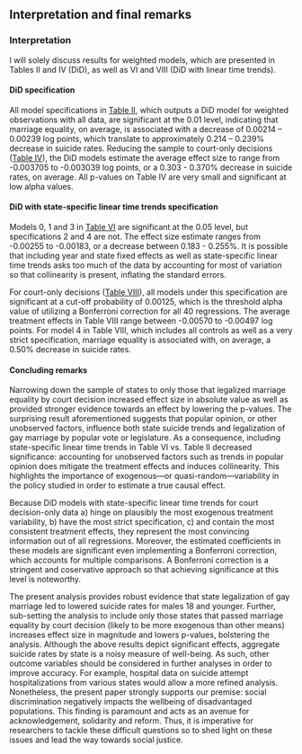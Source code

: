
## Interpretation and final remarks

### Interpretation

I will solely discuss results for weighted models, which are presented in Tables II and IV (DiD), as well as VI and VIII (DiD with linear time trends).

#### DiD specification

All model specifications in [Table II](https://github.com/florezn/marriage-equality-analysis/blob/master/DiD_Analysis.ipynb), which outputs a DiD model for weighted observations with all data, are significant at the 0.01 level, indicating that marriage equality, on average, is associated with a decrease of 0.00214 – 0.00239 log points, which translate to approximately 0.214 – 0.239% decrease in suicide rates. Reducing the sample to court-only decisions ([Table IV](https://github.com/florezn/marriage-equality-analysis/blob/master/DiD_Analysis.ipynb)), the DiD models estimate the average effect size to range from -0.003705 to -0.003039 log points, or a 0.303 - 0.370% decrease in suicide rates, on average. All p-values on Table IV are very small and significant at low alpha values.

#### DiD with state-specific linear time trends specification

Models 0, 1 and 3 in [Table VI](https://github.com/florezn/marriage-equality-analysis/blob/master/DiD_lin_trends.ipynb) are significant at the 0.05 level, but specifications 2 and 4 are not. The effect size estimate ranges from -0.00255 to -0.00183, or a decrease between 0.183 - 0.255%. It is possible that including year and state fixed effects as well as state-specific linear time trends asks too much of the data by accounting for most of variation so that collinearity is present, inflating the standard errors.

For court-only decisions ([Table VIII](https://github.com/florezn/marriage-equality-analysis/blob/master/DiD_lin_trends.ipynb)), all models under this specification are significant at a cut-off probability of 0.00125, which is the threshold alpha value of utilizing a Bonferroni correction for all 40 regressions. The average treatment effects in Table VIII range between -0.00570 to -0.00497 log points. For model 4 in Table VIII, which includes all controls as well as a very strict specification, marriage equality is associated with, on average, a 0.50% decrease in suicide rates.


#### Concluding remarks

Narrowing down the sample of states to only those that legalized marriage equality by court decision increased effect size in absolute value as well as provided stronger evidence towards an effect by lowering the p-values. The surprising result aforementioned suggests that popular opinion, or other unobserved factors, influence both state suicide trends and legalization of gay marriage by popular vote or legislature. As a consequence, including state-specific linear time trends in Table VI vs. Table II decreased significance: accounting for unobserved factors such as trends in popular opinion does mitigate the treatment effects and induces collinearity. This highlights the importance of exogenous—or quasi-random—variability in the policy studied in order to estimate a true causal effect.

Because DiD models with state-specific linear time trends for court decision-only data a) hinge on plausibly the most exogenous treatment variability, b) have the most strict specification, c) and contain the most consistent treatment effects, they represent the most convincing information out of all regressions. Moreover, the estimated coefficients in these models are significant even implementing a Bonferroni correction, which accounts for multiple comparisons. A Bonferroni correction is a stringent and coservative approach so that achieving significance at this level is noteworthy.

The present analysis provides robust evidence that state legalization of gay marriage led to lowered suicide rates for males 18 and younger. Further, sub-setting the analysis to include only those states that passed marriage equality by court decision (likely to be more exogenous than other means) increases effect size in magnitude and lowers p-values, bolstering the analysis. Although the above results depict significant effects, aggregate suicide rates by state is a noisy measure of well-being. As such, other outcome variables should be considered in further analyses in order to improve accuracy. For example, hospital data on suicide attempt hospitalizations from various states would allow a more refined analysis. Nonetheless, the present paper strongly supports our premise: social discrimination negatively impacts the wellbeing of disadvantaged populations. This finding is paramount and acts as an avenue for acknowledgement, solidarity and reform. Thus, it is imperative for researchers to tackle these difficult questions so to shed light on these issues and lead the way towards social justice.

